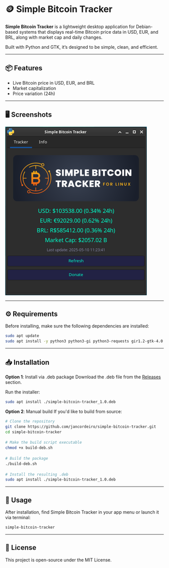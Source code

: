 # 🪙 Simple Bitcoin Tracker

**Simple Bitcoin Tracker** is a lightweight desktop application for Debian-based systems that displays real-time Bitcoin price data in USD, EUR, and BRL, along with market cap and daily changes.

Built with Python and GTK, it’s designed to be simple, clean, and efficient.

---

## 📦 Features

- Live Bitcoin price in USD, EUR, and BRL
- Market capitalization
- Price variation (24h)

---

## 🖥️ Screenshots

![Simple Bitcoin Tracker Screenshot](screenshot.png)

---

## ⚙️ Requirements

Before installing, make sure the following dependencies are installed:

```bash
sudo apt update
sudo apt install -y python3 python3-gi python3-requests gir1.2-gtk-4.0
```

---

## 📥 Installation

**Option 1**: Install via .deb package
Download the .deb file from the [Releases](https://github.com/jancordeiro/simple-bitcoin-tracker/releases) section.

Run the installer:

```bash
sudo apt install ./simple-bitcoin-tracker_1.0.deb
```
**Option 2**: Manual build
If you'd like to build from source:

```bash
# Clone the repository
git clone https://github.com/jancordeiro/simple-bitcoin-tracker.git
cd simple-bitcoin-tracker

# Make the build script executable
chmod +x build-deb.sh

# Build the package
./build-deb.sh

# Install the resulting .deb
sudo apt install ./simple-bitcoin-tracker_1.0.deb
```

---

## 🚀 Usage
After installation, find Simple Bitcoin Tracker in your app menu or launch it via terminal:

```bash
simple-bitcoin-tracker
```

---

## 📝 License
This project is open-source under the MIT License.
